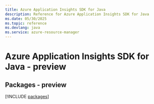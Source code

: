 ```yaml
---
title: Azure Application Insights SDK for Java
description: Reference for Azure Application Insights SDK for Java
ms.date: 05/30/2025
ms.topic: reference
ms.devlang: java
ms.service: azure-resource-manager
---
```

# Azure Application Insights SDK for Java - preview
## Packages - preview
[!INCLUDE [packages](application-insights-index.md)]